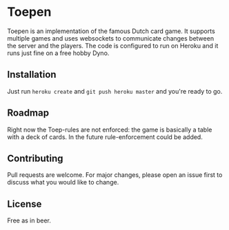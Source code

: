 # Toepen

Toepen is an implementation of the famous Dutch card game. It supports multiple games and uses websockets to communicate changes between the server and the players. The code is configured to run on Heroku and it runs just fine on a free hobby Dyno.

## Installation
Just run `heroku create` and `git push heroku master` and you're ready to go.

## Roadmap
Right now the Toep-rules are not enforced: the game is basically a table with a deck of cards. In the future rule-enforcement could be added.

## Contributing
Pull requests are welcome. For major changes, please open an issue first to discuss what you would like to change.

## License
Free as in beer.